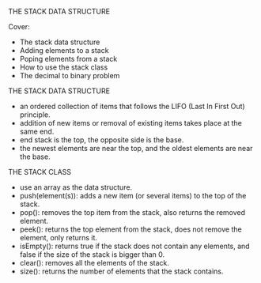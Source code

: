 THE STACK DATA STRUCTURE

Cover:

- The stack data structure
- Adding elements to a stack
- Poping elements from a stack
- How to use the stack class
- The decimal to binary problem

THE STACK DATA STRUCTURE

- an ordered collection of items that follows the LIFO (Last In First Out) principle.
- addition of new items or removal of existing items takes place at the same end.
- end stack is the top, the opposite side is the base.
- the newest elements are near the top, and the oldest elements are near the base.

THE STACK CLASS

- use an array as the data structure.
- push(element(s)): adds a new item (or several items) to the top of the stack.
- pop(): removes the top item from the stack, also returns the removed element.
- peek(): returns the top element from the stack, does not remove the element, only returns it.
- isEmpty(): returns true if the stack does not contain any elements, and false if the size of the stack is bigger than 0.
- clear(): removes all the elements of the stack.
- size(): returns the number of elements that the stack contains.